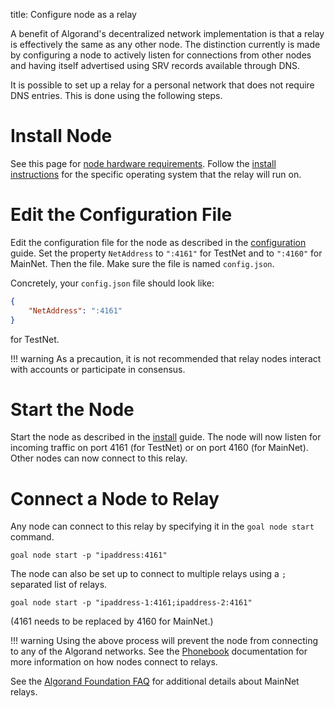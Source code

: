 title: Configure node as a relay

A benefit of Algorand's decentralized network implementation is that a relay is effectively the same as any other node. The distinction currently is made by configuring a node to actively listen for connections from other nodes and having itself advertised using SRV records available through DNS. 

It is possible to set up a relay for a personal network that does not require DNS entries. This is done using the following steps.



# Install Node 
See this page for [node hardware requirements](../../setup/install/#hardware-requirements).
Follow the [install instructions](../../run-a-node/setup/install.md) for the specific operating system that the relay will run on.

# Edit the Configuration File
Edit the configuration file for the node as described in the [configuration](../config) guide. Set the property `NetAddress` to `":4161"` for TestNet and to `":4160"` for MainNet. Then the file. Make sure the file is named `config.json`.

Concretely, your `config.json` file should look like:

```json
{
    "NetAddress": ":4161"
}
```

for TestNet.

!!! warning
	As a precaution, it is not recommended that relay nodes interact with accounts or participate in consensus.

# Start the Node
Start the node as described in the [install](../../run-a-node/setup/install.md) guide. The node will now listen for incoming traffic on port 4161 (for TestNet) or on port 4160 (for MainNet). Other nodes can now connect to this relay.

# Connect a Node to Relay
Any node can connect to this relay by specifying it in the `goal node start` command. 

```
goal node start -p "ipaddress:4161"
```

The node can also be set up to connect to multiple relays using a `;` separated list of relays.

```
goal node start -p "ipaddress-1:4161;ipaddress-2:4161"
```

(4161 needs to be replaced by 4160 for MainNet.)

!!! warning
	Using the above process will prevent the node from connecting to any of the Algorand networks. See the [Phonebook](../artifacts#phonebookjson) documentation for more information on how nodes connect to relays.

See the [Algorand Foundation FAQ](https://www.algorand.foundation/general-faq#04-faq) for additional details about MainNet relays.

